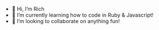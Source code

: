 - 👋 Hi, I’m Rich
- 👀 I’m currently learning how to code in Ruby & Javascript!
- 💞️ I’m looking to collaborate on anything fun!

<!---
RJ21BL/RJ21BL is a ✨ special ✨ repository because its `README.md` (this file) appears on your GitHub profile.
You can click the Preview link to take a look at your changes.
--->
